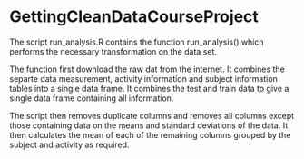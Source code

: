 # GettingCleanDataCourseProject

The script run_analysis.R contains the function run_analysis() which performs the necessary transformation on the data set.

The function first download the raw dat from the internet.  It combines the separte data measurement, activity information and subject information tables into a single data frame.
It combines the test and train data to give a single data frame containing all information.

The script then removes duplicate columns and removes all columns except those containing data on the means and standard deviations of the data.  It then calculates the mean of each of the remaining columns grouped by the subject and activity as required. 
